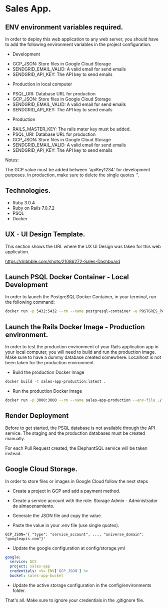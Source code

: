 # Sales App.

## ENV environment variables required.

In order to deploy this web application to any web server, you should have to add the following environment variables in the project configuration.

* Development

- GCP_JSON: Store files in Google Cloud Storage
- SENDGRID_EMAIL_VALID: A valid email for send emails
- SENDGRID_API_KEY: The API key to send emails

* Production in local computer

- PSQL_URI: Database URL for production
- GCP_JSON: Store files in Google Cloud Storage
- SENDGRID_EMAIL_VALID: A valid email for send emails
- SENDGRID_API_KEY: The API key to send emails

* Production

- RAILS_MASTER_KEY: The rails mater key must be added.
- PSQL_URI: Database URL for production
- GCP_JSON: Store files in Google Cloud Storage
- SENDGRID_EMAIL_VALID: A valid email for send emails
- SENDGRID_API_KEY: The API key to send emails

Notes:

The GCP value must be added between 'apiKey1234' for development purposes. In production, make sure to delete the single quotes ''.

## Technologies.

- Ruby 3.0.4
- Ruby on Rails 7.0.7.2
- PSQL
- Docker


## UX - UI Design Template.

This section shows the URL where the UX UI Design was taken for this web application.

https://dribbble.com/shots/21086272-Sales-Dashboard

## Launch PSQL Docker Container - Local Development

In order to launch the PostgreSQL Docker Container, in your terminal, run the following command:

```bash
docker run -p 5432:5432 --rm --name postgresql-container -e POSTGRES_PASSWORD=postgres -v pgdata:/var/lib/postgresql/data postgres
```

## Launch the Rails Docker Image - Production environment.

In order to test the production environment of your Rails application app in your local computer, you will need to build and run the production image.
Make sure to have a dummy database created somewhere. Localhost is not been taken for the production environment.

* Build the production Docker Image

```bash
docker build -t sales-app-production:latest .
```

* Run the production Docker Image

```bash
docker run -p 3000:3000 --rm --name sales-app-production --env-file ./.env sales-app-production:latest
```

## Render Deployment

Before to get started, the PSQL database is not available through the API service. The staging and the production databases must be created manually.

For each Pull Request created, the ElephantSQL service will be taken instead.

## Google Cloud Storage.

In order to store files or images in Google Cloud follow the next steps

- Create a project in GCP and add a payment method.

- Create a service account with the role: Storage Admin - Administrador de almacenamiento.

- Generate the JSON file and copy the value.

- Paste the value in your .env file (use single quotes).

```
GCP_JSON='{ "type": "service_account", ..., "universe_domain": "googleapis.com"}'
```

- Update the google configuration at config/storage.yml

```yaml
google:
  service: GCS
  project: sales-app
  credentials: <%= ENV['GCP_JSON'] %>
  bucket: sales-app-bucket
```

- Update the active storage configuration in the config/environments folder.

That's all. Make sure to ignore your credentials in the .gitignore file.
